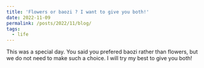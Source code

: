 ```yaml
---
title: 'Flowers or baozi ? I want to give you both!'
date: 2022-11-09
permalink: /posts/2022/11/blog/
tags:
  - life
---
```


This was a special day. You said you prefered baozi rather than flowers, but we do not need to make such a choice. I will try my best to give you both!

